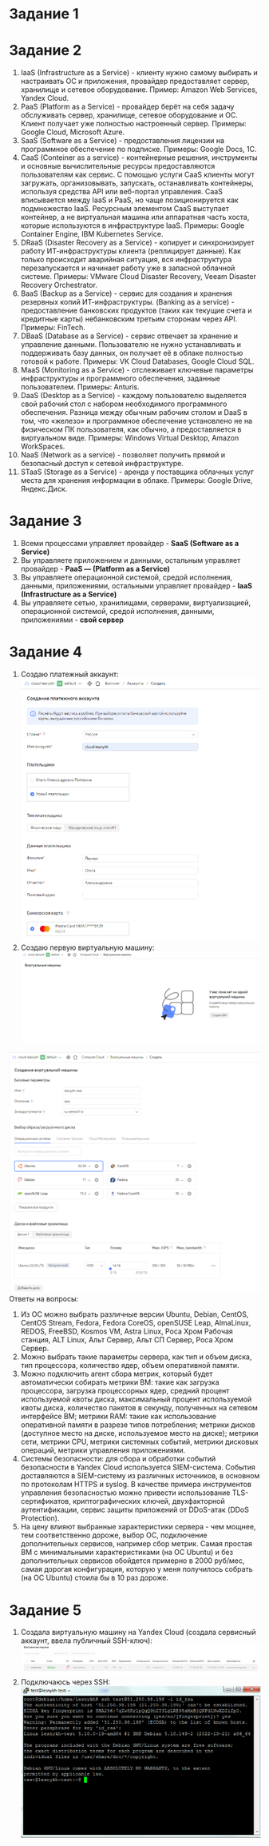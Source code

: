 # Задание 1
# Задание 2
1. IaaS (Infrastructure as a Service) - клиенту нужно самому выбирать и настраивать ОС и приложения, провайдер предоставляет сервер, хранилище и сетевое оборудование. Пример: Amazon Web Services, Yandex Cloud.
2. PaaS (Platform as a Service) - провайдер берёт на себя задачу обслуживать сервер, хранилище, сетевое оборудование и ОС. Клиент получает уже полностью настроенный сервер. Примеры: Google Cloud, Microsoft Azure.
3. SaaS (Software as a Service) - предоставления лицензии на программное обеспечение по подписке. Примеры: Google Docs, 1С.
4. CaaS (Conteiner as a service) - контейнерные решения, инструменты и основные вычислительные ресурсы предоставляются пользователям как сервис. С помощью услуги CaaS клиенты могут загружать, организовывать, запускать, останавливать контейнеры, используя средства API или веб-портал управления. CaaS вписывается между IaaS и PaaS, но чаще позиционируется как подмножество IaaS. Ресурсным элементом CaaS выступает контейнер, а не виртуальная машина или аппаратная часть хоста, которые используются в инфраструктуре IaaS. Примеры: Google Container Engine, IBM Kubernetes Service.
5. DRaaS (Disaster Recovery as a Service) - копирует и синхронизирует работу ИТ-инфраструктуры клиента (реплицирует данные). Как только происходит аварийная ситуация, вся инфраструктура перезапускается и начинает работу уже в запасной облачной системе. Примеры: VMware Cloud Disaster Recovery, Veeam Disaster Recovery Orchestrator.
6. BaaS (Backup as a Service) - сервис для создания и хранения резервных копий ИТ-инфраструктуры.
(Banking as a service) - предоставление банковских продуктов (таких как текущие счета и кредитные карты) небанковским третьим сторонам через API. Примеры: FinTech.
8. DBaaS (Database as a Service) - сервис отвечает за хранение и управление данными. Пользователю не нужно устанавливать и поддерживать базу данных, он получает её в облаке полностью готовой к работе. Примеры: VK Cloud Databases, Google Cloud SQL.
9. MaaS (Monitoring as a Service) - отслеживает ключевые параметры инфраструктуры и программного обеспечения, заданные пользователем. Примеры: Anturis.
10. DaaS (Desktop as a Service) - каждому пользователю выделяется свой рабочий стол с набором необходимого программного обеспечения. Разница между обычным рабочим столом и DaaS в том, что «железо» и программное обеспечение установлено не на физическом ПК пользователя, как обычно, а предоставляется в виртуальном виде. Примеры: Windows Virtual Desktop, Amazon WorkSpaces.
11. NaaS (Network as a service) - позволяет получить прямой и безопасный доступ к сетевой инфраструктуре.
12. STaaS (Storage as a Service) - аренда у поставщика облачных услуг места для хранения информации в облаке. Примеры: Google Drive, Яндекс.Диск.
# Задание 3
1. Всеми процессами управляет провайдер - **SaaS (Software as a Service)**
2. Вы управляете приложением и данными, остальным управляет провайдер - **PaaS  ― (Platform as a Service)**
3. Вы управляете операционной системой, средой исполнения, данными, приложениями, остальными управляет провайдер - **IaaS (Infrastructure as a Service)**
4. Вы управляете сетью, хранилищами, серверами, виртуализацией, операционной системой, средой исполнения, данными, приложениями - **свой сервер**
# Задание 4
1. Создаю платежный аккаунт:
![](https://github.com/OlgaLesnykh/screenshots/blob/main/SVIRT_001.png)
2. Создаю первую виртуальную машину:
![](https://github.com/OlgaLesnykh/screenshots/blob/main/SVIRT_002.png)
    
![](https://github.com/OlgaLesnykh/screenshots/blob/main/SVIRT_003.png)   
Ответы на вопросы:    
1. Из ОС можно выбрать различные версии Ubuntu, Debian, CentOS, CentOS Stream, Fedora, Fedora CoreOS, openSUSE Leap, AlmaLinux, REDOS, 
FreeBSD, Kosmos VM, Astra Linux, Роса Хром Рабочая станция, ALT Linux, Альт Сервер, Альт СП Сервер, Роса Хром Сервер.
2. Можно выбрать такие параметры сервера, как тип и объем диска, тип процессора, количество ядер, объем оперативной памяти.
3. Можно подключить агент сбора метрик, который будет автоматически собирать метрики ВМ: такие как загрузка процессора, загрузка процессорных ядер,
средний процент используемой квоты диска, максимальный процент используемой квоты диска, количество пакетов в секунду, полученных на сетевом интерфейсе ВМ; метрики RAM:
такие как использование оперативной памяти в разрезе типов потребления; метрики дисков (доступное место на диске, используемое место на диске); метрики сети, метрики CPU,
метрики системных событий, метрики дисковых операций, метрики управления приложениями.    
4. Системы безопасности: для сбора и обработки событий безопасности в Yandex Cloud используется SIEM-система. 
События доставляются в SIEM-систему из различных источников, в основном по протоколам HTTPS и syslog. В качестве примера инструментов управления безопасностью можно привести
использование TLS-сертификатов, криптографических ключей, двухфакторной аутентификации, сервис защиты приложений от DDoS-атак (DDoS Protection).
5. На цену влияют выбранные характеристики сервера - чем мощнее, тем соответственно дороже, выбор ОС, подключение дополнительных сервисов, например сбор метрик. Самая простая ВМ
с минимальными характеристиками (на ОС Ubuntu) и без дополнительных сервисов обойдется примерно в 2000 руб/мес, самая дорогая конфигурация, которую у меня получилось собрать (на ОС Ubuntu) стоила бы в 10 раз дороже.
# Задание 5
1. Создала виртуальную машину на Yandex Cloud (создала сервисный аккаунт, ввела публичный SSH-ключ):
![](https://github.com/OlgaLesnykh/screenshots/blob/main/SVIRT_004.png)    
2. Подключаюсь через SSH:    
![](https://github.com/OlgaLesnykh/screenshots/blob/main/SVIRT_005.png)
